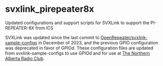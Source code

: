 # svxlink_pirepeater8x
Updated configurations and support scripts for SVXLink to support the PI-REPEATER-8X from ICS

SVXLink was updated since the last commit to [OpenRepeater/svxlink-sample-configs](https://github.com/OpenRepeater/svxlink-sample-configs) in December of 2023, and the previous GPIO configuration was deprecated in favor of GPIOd. These configuration files are updated from svxlink-sample-configs to use GPIOd and for use at [The Northern Alberta Radio Club](https://tnarc.ca). 